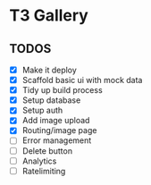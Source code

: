 # T3 Gallery

## TODOS

- [x] Make it deploy
- [x] Scaffold basic ui with mock data
- [x] Tidy up build process
- [x] Setup database
- [x] Setup auth
- [x] Add image upload
- [x] Routing/image page
- [ ] Error management
- [ ] Delete button
- [ ] Analytics
- [ ] Ratelimiting
